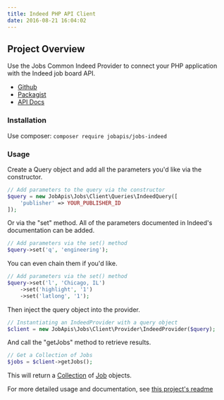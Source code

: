 ```yaml
---
title: Indeed PHP API Client
date: 2016-08-21 16:04:02
---
```


## Project Overview
Use the Jobs Common Indeed Provider to connect your PHP application with the Indeed job board API.

- [Github](https://github.com/jobapis/jobs-indeed)
- [Packagist](https://packagist.org/packages/jobapis/jobs-indeed)
- [API Docs](http://www.indeed.com/jsp/apiinfo.jsp)

### Installation

Use composer: `composer require jobapis/jobs-indeed`

### Usage

Create a Query object and add all the parameters you'd like via the constructor.
 
```php
// Add parameters to the query via the constructor
$query = new JobApis\Jobs\Client\Queries\IndeedQuery([
    'publisher' => YOUR_PUBLISHER_ID
]);
```

Or via the "set" method. All of the parameters documented in Indeed's documentation can be added.

```php
// Add parameters via the set() method
$query->set('q', 'engineering');
```

You can even chain them if you'd like.

```php
// Add parameters via the set() method
$query->set('l', 'Chicago, IL')
    ->set('highlight', '1')
    ->set('latlong', '1');
```
 
Then inject the query object into the provider.

```php
// Instantiating an IndeedProvider with a query object
$client = new JobApis\Jobs\Client\Provider\IndeedProvider($query);
```

And call the "getJobs" method to retrieve results.

```php
// Get a Collection of Jobs
$jobs = $client->getJobs();
```

This will return a [Collection](https://github.com/jobapis/jobs-common/blob/master/src/Collection.php) of [Job](https://github.com/jobapis/jobs-common/blob/master/src/Job.php) objects.

For more detailed usage and documentation, see [this project's readme](https://github.com/JobBrander/jobs-indeed#usage)
